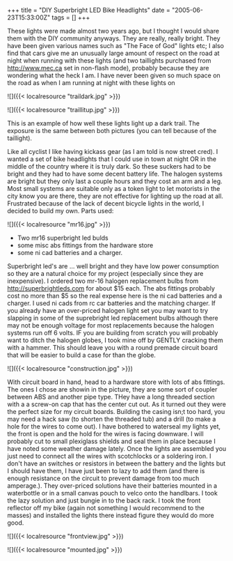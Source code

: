 +++
title = "DIY Superbright LED Bike Headlights"
date = "2005-06-23T15:33:00Z"
tags = []
+++

These lights were made almost two years ago, but I thought I would share them
with the DIY community anyways. They are really, really bright. They have been
given various names such as "The Face of God" lights etc; I also find that
cars give me an unusually large amount of respect on the road at night when
running with these lights (and two taillights purchased from
<http://www.mec.ca> set in non-flash mode), probably because they are
wondering what the heck I am. I have never been given so much space on the
road as when I am running at night with these lights on

![]({{< localresource "traildark.jpg" >}})

  

![]({{< localresource "traillitup.jpg" >}})

This is an example of how well these lights light up a dark trail. The
exposure is the same between both pictures (you can tell because of the
taillight).

Like all cyclist I like having kickass gear (as I am told is now street cred).
I wanted a set of bike headlights that I could use in town at night OR in the
middle of the country where it is truly dark. So these suckers had to be
bright and they had to have some decent battery life. The halogen systems are
bright but they only last a couple hours and they cost an arm and a leg. Most
small systems are suitable only as a token light to let motorists in the city
know you are there, they are not effective for lighting up the road at all.
Frustrated because of the lack of decent bicycle lights in the world, I
decided to build my own. Parts used:

![]({{< localresource "mr16.jpg" >}})

  * Two mr16 superbright led bulds
  * some misc abs fittings from the hardware store
  * some ni cad batteries and a charger.

Superbright led's are ... well bright and they have low power consumption so
they are a natural choice for my project (especially since they are
inexpensive). I ordered two mr-16 halogen replacement bulbs from
<http://superbrightleds.com> for about $15 each. The abs fittings probably
cost no more than $5 so the real expense here is the ni cad batteries and a
charger. I used ni cads from rc car batteries and the matching charger. If you
already have an over-priced halogen light set you may want to try slapping in
some of the suprebright led replacement bulbs although there may not be enough
voltage for most replacements because the halogen systems run off 6 volts. IF
you are building from scratch you will probably want to ditch the halogen
globes, I took mine off by GENTLY cracking them with a hammer. This should
leave you with a round premade circuit board that will be easier to build a
case for than the globe.

![]({{< localresource "construction.jpg" >}})

With circuit board in hand, head to a hardware store with lots of abs
fittings. The ones I chose are showin in the picture, they are some sort of
coupler between ABS and another pipe type. THey have a long threaded section
with a a screw-on cap that has the center cut out. As it turned out they were
the perfect size for my circuit boards. Building the casing isn;t too hard,
you may need a hack saw (to shorten the threaded tub) and a drill (to make a
hole for the wires to come out). I have bothered to waterseal my lights yet,
the front is open and the hold for the wires is facing downware. I will
probably cut to small plexiglass shields and seal them in place because I have
noted some weather damage lately. Once the lights are assembled you just need
to connect all the wires with scotchlocks or a soldering iron. I don't have an
switches or resistors in between the battery and the lights but I should have
them, I have just been to lazy to add them (and there is enough resistance on
the circuit to prevent damage from too much amperage.). They over-priced
solutions have their batteries mounted in a waterbottle or in a small canvas
pouch to velco onto the handlbars. I took the lazy solution and just bungie in
to the back rack. I took the front reflector off my bike (again not something
I would recommend to the masses) and installed the lights there instead figure
they would do more good.



![]({{< localresource "frontview.jpg" >}})

![]({{< localresource "mounted.jpg" >}})

